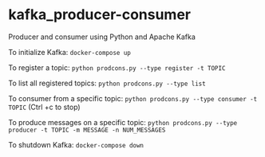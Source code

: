 # kafka_producer-consumer
Producer and consumer using Python and Apache Kafka

To initialize Kafka:
`docker-compose up`

To register a topic:
`python prodcons.py --type register -t TOPIC`

To list all registered topics:
`python prodcons.py --type list`

To consumer from a specific topic:
`python prodcons.py --type consumer -t TOPIC`
(Ctrl +c to stop)

To produce messages on a specific topic:
`python prodcons.py --type producer -t TOPIC -m MESSAGE -n NUM_MESSAGES`

To shutdown Kafka:
`docker-compose down`